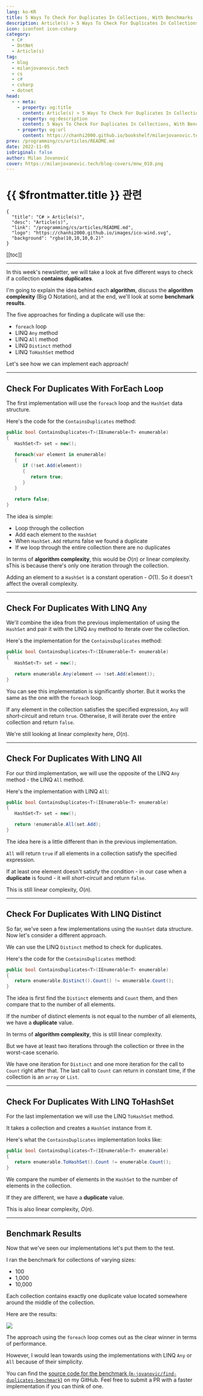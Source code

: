 ```yaml
---
lang: ko-KR
title: 5 Ways To Check For Duplicates In Collections, With Benchmarks
description: Article(s) > 5 Ways To Check For Duplicates In Collections, With Benchmarks
icon: iconfont icon-csharp
category: 
  - C#
  - DotNet
  - Article(s)
tag: 
  - blog
  - milanjovanovic.tech
  - cs
  - c#
  - csharp
  - dotnet
head:
  - - meta:
    - property: og:title
      content: Article(s) > 5 Ways To Check For Duplicates In Collections, With Benchmarks
    - property: og:description
      content: 5 Ways To Check For Duplicates In Collections, With Benchmarks
    - property: og:url
      content: https://chanhi2000.github.io/bookshelf/milanjovanovic.tech/5-ways-to-check-for-duplicates-in-collections.html
prev: /programming/cs/articles/README.md
date: 2022-11-05
isOriginal: false
author: Milan Jovanović
cover: https://milanjovanovic.tech/blog-covers/mnw_010.png
---
```


# {{ $frontmatter.title }} 관련

```component VPCard
{
  "title": "C# > Article(s)",
  "desc": "Article(s)",
  "link": "/programming/cs/articles/README.md",
  "logo": "https://chanhi2000.github.io/images/ico-wind.svg",
  "background": "rgba(10,10,10,0.2)"
}
```

[[toc]]

---

<SiteInfo
  name="5 Ways To Check For Duplicates In Collections, With Benchmarks"
  desc="In this week's newsletter, we will take a look at five different ways to check if a collection contains duplicates. I'm going to explain the idea behind each algorithm, discuss the algorithm complexity (Big O Notation), and at the end, we'll look at some benchmark results."
  url="https://milanjovanovic.tech/blog/5-ways-to-check-for-duplicates-in-collections/"
  logo="https://milanjovanovic.tech/profile_favicon.png"
  preview="https://milanjovanovic.tech/blog-covers/mnw_010.png"/>

In this week's newsletter, we will take a look at five different ways to check if a collection **contains duplicates**.

I'm going to explain the idea behind each **algorithm**, discuss the **algorithm complexity** (Big O Notation), and at the end, we'll look at some **benchmark results**.

The five approaches for finding a duplicate will use the:

- `foreach` loop
- LINQ `Any` method
- LINQ `All` method
- LINQ `Distinct` method
- LINQ `ToHashSet` method

Let's see how we can implement each approach!

---

## Check For Duplicates With ForEach Loop

The first implementation will use the `foreach` loop and the `HashSet` data structure.

Here's the code for the `ContainsDuplicates` method:

```cs
public bool ContainsDuplicates<T>(IEnumerable<T> enumerable)
{
   HashSet<T> set = new();

   foreach(var element in enumerable)
   {
      if (!set.Add(element))
      {
         return true;
      }
   }

   return false;
}
```

The idea is simple:

- Loop through the collection
- Add each element to the `HashSet`
- When `HashSet.Add` returns false we found a duplicate
- If we loop through the entire collection there are no duplicates

In terms of **algorithm complexity**, this would be $O\left(n\right)$ or linear complexity. sThis is because there's only one iteration through the collection.

Adding an element to a `HashSet` is a constant operation - $O\left(1\right)$. So it doesn't affect the overall complexity.

---

## Check For Duplicates With LINQ Any

We'll combine the idea from the previous implementation of using the `HashSet` and pair it with the LINQ `Any` method to iterate over the collection.

Here's the implementation for the `ContainsDuplicates` method:

```cs
public bool ContainsDuplicates<T>(IEnumerable<T> enumerable)
{
   HashSet<T> set = new();

   return enumerable.Any(element => !set.Add(element));
}
```

You can see this implementation is significantly shorter. But it works the same as the one with the `foreach` loop.

If any element in the collection satisfies the specified expression, `Any` will *short-circuit* and return `true`. Otherwise, it will iterate over the entire collection and return `false`.

We're still looking at linear complexity here, $O\left(n\right)$.

---

## Check For Duplicates With LINQ All

For our third implementation, we will use the opposite of the LINQ `Any` method - the LINQ `All` method.

Here's the implementation with LINQ `All`:

```cs
public bool ContainsDuplicates<T>(IEnumerable<T> enumerable)
{
   HashSet<T> set = new();

   return !enumerable.All(set.Add);
}
```

The idea here is a little different than in the previous implementation.

`All` will return `true` if all elements in a collection satisfy the specified expression.

If at least one element doesn't satisfy the condition - in our case when a **duplicate** is found - it will *short-circuit* and return `false`.

This is still linear complexity, $O\left(n\right)$.

---

## Check For Duplicates With LINQ Distinct

So far, we've seen a few implementations using the `HashSet` data structure. Now let's consider a different approach.

We can use the LINQ `Distinct` method to check for duplicates.

Here's the code for the `ContainsDuplicates` method:

```cs
public bool ContainsDuplicates<T>(IEnumerable<T> enumerable)
{
   return enumerable.Distinct().Count() != enumerable.Count();
}
```

The idea is first find the `Distinct` elements and `Count` them, and then compare that to the number of all elements.

If the number of distinct elements is not equal to the number of all elements, we have a **duplicate** value.

In terms of **algorithm complexity**, this is still linear complexity.

But we have at least two iterations through the collection or three in the worst-case scenario.

We have one iteration for `Distinct` and one more iteration for the call to `Count` right after that. The last call to `Count` can return in constant time, if the collection is an `array` or `List`.

---

## Check For Duplicates With LINQ ToHashSet

For the last implementation we will use the LINQ `ToHashSet` method.

It takes a collection and creates a `HashSet` instance from it.

Here's what the `ContainsDuplicates` implementation looks like:

```cs
public bool ContainsDuplicates<T>(IEnumerable<T> enumerable)
{
   return enumerable.ToHashSet().Count != enumerable.Count();
}
```

We compare the number of elements in the `HashSet` to the number of elements in the collection.

If they are different, we have a **duplicate** value.

This is also linear complexity, $O\left(n\right)$.

---

## Benchmark Results

Now that we've seen our implementations let's put them to the test.

I ran the benchmark for collections of varying sizes:

- 100
- 1,000
- 10,000

Each collection contains exactly one duplicate value located somewhere around the middle of the collection.

Here are the results:

![](https://www.milanjovanovic.tech/blogs/mnw_010/benchmark.png?imwidth=3840)

The approach using the `foreach` loop comes out as the clear winner in terms of performance.

However, I would lean towards using the implementations with LINQ `Any` or `All` because of their simplicity.

You can find the [source code for the benchmark (<FontIcon icon="iconfont icon-github"/>`m-jovanovic/find-duplicates-benchmark`)](https://github.com/m-jovanovic/find-duplicates-benchmark) on my GitHub. Feel free to submit a PR with a faster implementation if you can think of one.

